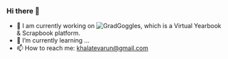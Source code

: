 ### Hi there 👋






- 🔭 I am currently working on ![GradGoggles](https://www.gradgoggles.com/), which is a Virtual Yearbook & Scrapbook platform.
- 🌱 I’m currently learning ...
- 📫 How to reach me: khalatevarun@gmail.com



